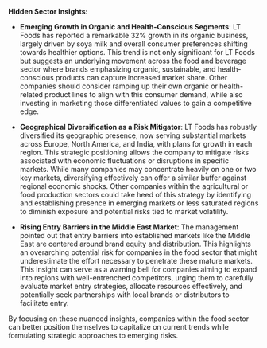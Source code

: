 **Hidden Sector Insights:**

- **Emerging Growth in Organic and Health-Conscious Segments**: LT Foods has reported a remarkable 32% growth in its organic business, largely driven by soya milk and overall consumer preferences shifting towards healthier options. This trend is not only significant for LT Foods but suggests an underlying movement across the food and beverage sector where brands emphasizing organic, sustainable, and health-conscious products can capture increased market share. Other companies should consider ramping up their own organic or health-related product lines to align with this consumer demand, while also investing in marketing those differentiated values to gain a competitive edge.

- **Geographical Diversification as a Risk Mitigator**: LT Foods has robustly diversified its geographic presence, now serving substantial markets across Europe, North America, and India, with plans for growth in each region. This strategic positioning allows the company to mitigate risks associated with economic fluctuations or disruptions in specific markets. While many companies may concentrate heavily on one or two key markets, diversifying effectively can offer a similar buffer against regional economic shocks. Other companies within the agricultural or food production sectors could take heed of this strategy by identifying and establishing presence in emerging markets or less saturated regions to diminish exposure and potential risks tied to market volatility. 

- **Rising Entry Barriers in the Middle East Market**: The management pointed out that entry barriers into established markets like the Middle East are centered around brand equity and distribution. This highlights an overarching potential risk for companies in the food sector that might underestimate the effort necessary to penetrate these mature markets. This insight can serve as a warning bell for companies aiming to expand into regions with well-entrenched competitors, urging them to carefully evaluate market entry strategies, allocate resources effectively, and potentially seek partnerships with local brands or distributors to facilitate entry. 

By focusing on these nuanced insights, companies within the food sector can better position themselves to capitalize on current trends while formulating strategic approaches to emerging risks.